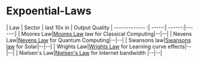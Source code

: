 # Expoential-Laws

| Law        | Sector  | last 10x in  | Output Quality
| ------------- :| -----:| ------:|------:|
| Moores Law|[Moores Law](https://en.wikipedia.org/wiki/Moore%27s_law) law for Classical Computing|--|--|
| Nevens Law|[Nevens Law](https://en.wikipedia.org/wiki/Hartmut_Neven#Neven's_law) for Quantum Computing|--|--|
| Swansons law|[Swansons law](https://en.wikipedia.org/wiki/Swanson%27s_law) for Solar|--|--|
| Wrights Law|[Wrights Law](https://en.wikipedia.org/wiki/Experience_curve_effects) for Learning curve effects|--|--|
| Nielsen's Law|[Nielsen's Law](https://www.nngroup.com/articles/law-of-bandwidth/) for Internet bandwidth
|--|--|


